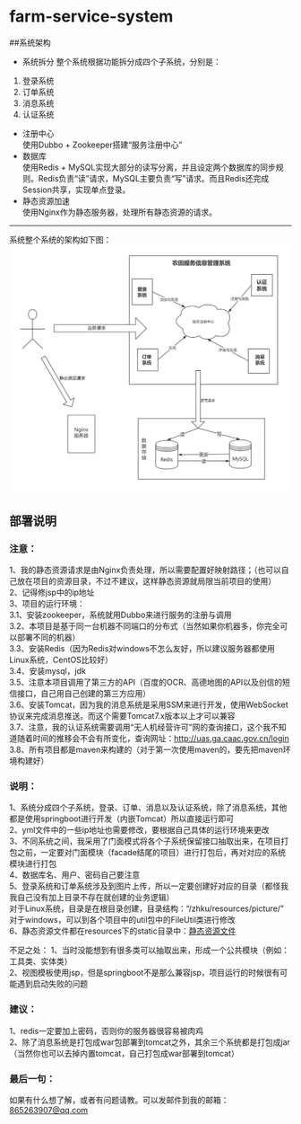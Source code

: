 # farm-service-system
##系统架构
+ 系统拆分
整个系统根据功能拆分成四个子系统，分别是：
 1. 登录系统
 2. 订单系统
 3. 消息系统
 4. 认证系统    
+ 注册中心  
使用Dubbo + Zookeeper搭建“服务注册中心”    
+ 数据库      
使用Redis + MySQL实现大部分的读写分离，并且设定两个数据库的同步规则。Redis负责“读”请求，MySQL主要负责“写”请求。而且Redis还完成Session共享，实现单点登录。  
+ 静态资源加速  
使用Nginx作为静态服务器，处理所有静态资源的请求。  

--------------------------------
系统整个系统的架构如下图：
![alt](/resources/pics/architecture.png)

## 部署说明
### 注意：  
1、我的静态资源请求是由Nginx负责处理，所以需要配置好映射路径；（也可以自己放在项目的资源目录，不过不建议，这样静态资源就局限当前项目的使用）  
2、记得修jsp中的ip地址  
3、项目的运行环境：  
   3.1、安装zookeeper，系统就用Dubbo来进行服务的注册与调用  
   3.2、本项目是基于同一台机器不同端口的分布式（当然如果你机器多，你完全可以部署不同的机器）  
   3.3、安装Redis（因为Redis对windows不怎么友好，所以建议服务器都使用Linux系统，CentOS比较好）  
   3.4、安装mysql，jdk  
   3.5、注意本项目调用了第三方的API（百度的OCR、高德地图的API以及创信的短信接口，自己用自己创建的第三方应用）  
   3.6、安装Tomcat，因为我的消息系统是采用SSM来进行开发，使用WebSocket协议来完成消息推送。而这个需要Tomcat7.x版本以上才可以兼容  
   3.7、注意，我的认证系统需要调用“无人机经营许可”网的查询接口，这个我不知道随着时间的推移会不会有所变化，查询网址：http://uas.ga.caac.gov.cn/login  
   3.8、所有项目都是maven来构建的（对于第一次使用maven的，要先把maven环境构建好）

### 说明：
1、系统分成四个子系统，登录、订单、消息以及认证系统，除了消息系统，其他都是使用springboot进行开发（内嵌Tomcat）所以直接运行即可  
2、yml文件中的一些ip地址也需要修改，要根据自己具体的运行环境来更改  
3、不同系统之间，我采用了门面模式将各个子系统保留接口抽取出来，在项目打包之前，一定要对门面模块（facade结尾的项目）进行打包后，再对对应的系统模块进行打包  
4、数据库名、用户、密码自己要注意  
5、登录系统和订单系统涉及到图片上传，所以一定要创建好对应的目录（都怪我我自己没有加上目录不存在就创建的业务逻辑）  
   对于Linux系统，目录是在根目录创建，目录结构：“/zhku/resources/picture/”  
   对于windows，可以到各个项目中的util包中的FileUtil类进行修改  
6、静态资源文件都在resources下的static目录中：[静态资源文件](https://github.com/LE-xcj/farm-service-system/tree/master/resources/static)

不足之处：
1、当时没能想到有很多类可以抽取出来，形成一个公共模块（例如：工具类、实体类）  
2、视图模板使用jsp，但是springboot不是那么兼容jsp，项目运行的时候很有可能遇到启动失败的问题

### 建议：
1、redis一定要加上密码，否则你的服务器很容易被肉鸡  
2、除了消息系统是打包成war包部署到tomcat之外，其余三个系统都是打包成jar（当然你也可以去掉内置tomcat，自己打包成war部署到tomcat）


### 最后一句：
如果有什么想了解，或者有问题请教。可以发邮件到我的邮箱： 865263907@qq.com
